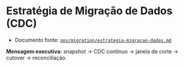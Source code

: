 # Estratégia de Migração de Dados (CDC)

- Documento fonte: [`ops/migration/estrategia-migracao-dados.md`](../ops/migration/estrategia-migracao-dados.md)

**Mensagem executiva:** snapshot → CDC contínuo → janela de corte → cutover → reconciliação.
